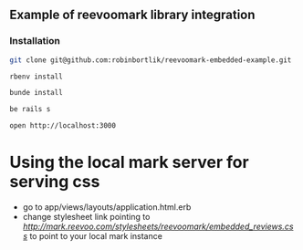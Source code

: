 ## Example of reevoomark library integration

### Installation

```bash
git clone git@github.com:robinbortlik/reevoomark-embedded-example.git
```

```bash
rbenv install
```

```bash
bunde install
```

```bash
be rails s
```

```bash
open http://localhost:3000
```


# Using the local mark server for serving css

- go to app/views/layouts/application.html.erb
- change stylesheet link pointing to *http://mark.reevoo.com/stylesheets/reevoomark/embedded_reviews.css* to point to your local mark instance
